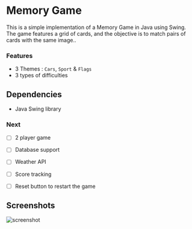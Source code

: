 # Memory Game

This is a simple implementation of a Memory Game in Java using Swing. The game features a grid of cards, and the objective is to match pairs of cards with the same image..

### Features

- 3 Themes : `Cars`, `Sport` & `Flags`
- 3 types of difficulties

## Dependencies

- Java Swing library

### Next

- [ ] 2 player game
- [ ] Database support
- [ ] Weather API
- [ ] Score tracking
- [ ] Reset button to restart the game


## Screenshots
![screenshot](https://private-user-images.githubusercontent.com/115364937/353813863-47e8ef06-4e7b-4d4a-b87f-eb2514e5ce8c.jpg?jwt=eyJhbGciOiJIUzI1NiIsInR5cCI6IkpXVCJ9.eyJpc3MiOiJnaXRodWIuY29tIiwiYXVkIjoicmF3LmdpdGh1YnVzZXJjb250ZW50LmNvbSIsImtleSI6ImtleTUiLCJleHAiOjE3MjI0MjYwMzcsIm5iZiI6MTcyMjQyNTczNywicGF0aCI6Ii8xMTUzNjQ5MzcvMzUzODEzODYzLTQ3ZThlZjA2LTRlN2ItNGQ0YS1iODdmLWViMjUxNGU1Y2U4Yy5qcGc_WC1BbXotQWxnb3JpdGhtPUFXUzQtSE1BQy1TSEEyNTYmWC1BbXotQ3JlZGVudGlhbD1BS0lBVkNPRFlMU0E1M1BRSzRaQSUyRjIwMjQwNzMxJTJGdXMtZWFzdC0xJTJGczMlMkZhd3M0X3JlcXVlc3QmWC1BbXotRGF0ZT0yMDI0MDczMVQxMTM1MzdaJlgtQW16LUV4cGlyZXM9MzAwJlgtQW16LVNpZ25hdHVyZT1jMGE3MDRjMDVhNWZhNmVjNzYwYzlhMTRmYmZlNWY0OGFmMjkzYjhlYjQ3NjExYTIzYjZkY2IwNjA0NTI2NzU0JlgtQW16LVNpZ25lZEhlYWRlcnM9aG9zdCZhY3Rvcl9pZD0wJmtleV9pZD0wJnJlcG9faWQ9MCJ9.Kyj-myGWDHfdte1nLJvXGQw9jMFdATpYoWBqvrrXV1g)
